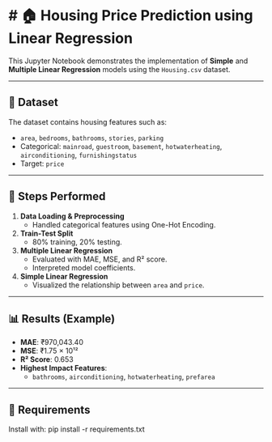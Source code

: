 # # 🏠 Housing Price Prediction using Linear Regression

This Jupyter Notebook demonstrates the implementation of **Simple** and **Multiple Linear Regression** models using the `Housing.csv` dataset.

---

## 📁 Dataset

The dataset contains housing features such as:
- `area`, `bedrooms`, `bathrooms`, `stories`, `parking`
- Categorical: `mainroad`, `guestroom`, `basement`, `hotwaterheating`, `airconditioning`, `furnishingstatus`
- Target: `price`

---

## 📌 Steps Performed

1. **Data Loading & Preprocessing**
   - Handled categorical features using One-Hot Encoding.
2. **Train-Test Split**
   - 80% training, 20% testing.
3. **Multiple Linear Regression**
   - Evaluated with MAE, MSE, and R² score.
   - Interpreted model coefficients.
4. **Simple Linear Regression**
   - Visualized the relationship between `area` and `price`.

---

## 📊 Results (Example)

- **MAE**: ₹970,043.40
- **MSE**: ₹1.75 × 10¹²
- **R² Score**: 0.653
- **Highest Impact Features**:
  - `bathrooms`, `airconditioning`, `hotwaterheating`, `prefarea`

---

## 🧪 Requirements

Install with:
pip install -r requirements.txt
